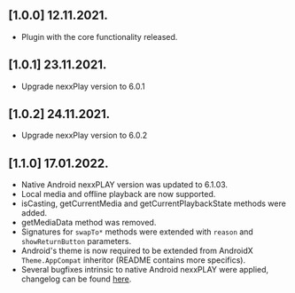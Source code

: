 ## [1.0.0] 12.11.2021.

* Plugin with the core functionality released.

## [1.0.1] 23.11.2021.

* Upgrade nexxPlay version to 6.0.1

## [1.0.2] 24.11.2021.

* Upgrade nexxPlay version to 6.0.2

## [1.1.0] 17.01.2022.

* Native Android nexxPLAY version was updated to 6.1.03.
* Local media and offline playback are now supported.
* isCasting, getCurrentMedia and getCurrentPlaybackState methods were added.
* getMediaData method was removed.
* Signatures for `swapTo*` methods were extended with `reason` and 
`showReturnButton` parameters.
* Android's theme is now required to be extended from AndroidX 
`Theme.AppCompat` inheritor (README contains more specifics).
* Several bugfixes intrinsic to native Android nexxPLAY were applied, changelog
can be found 
[here](https://github.com/3qnexx/nexxPLAY-android/blob/master/readme.md).

